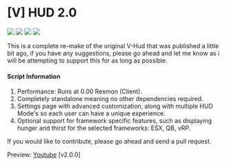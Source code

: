 # [V] HUD 2.0
![](https://img.shields.io/github/downloads/vipexv/v-hud-2.0/total?logo=github)
![](https://img.shields.io/github/downloads/vipexv/v-hud-2.0/latest/total?logo=github)
![](https://img.shields.io/github/contributors/vipexv/v-hud-2.0?logo=github)
![](https://img.shields.io/github/v/release/vipexv/v-hud-2.0?logo=github) 

This is a complete re-make of the original V-Hud that was published a little bit ago, if you have any suggestions, please go ahead and let me know as i will be attempting to support this for as long as possible.

#### **Script Information**
1. Performance: Runs at 0.00 Resmon (Client).
2. Completely standalone meaning no other dependencies required.
3. Settings page with advanced customization, along with multiple HUD Mode's so each user can have a unique experience.
4. Optional support for framework specific features, such as displaying hunger and thirst for the selected frameworks: ESX, QB, vRP.

If you would like to contribute, please go ahead and send a pull request.

Preview: [Youtube](https://youtu.be/5iC0X2GKN_U) [v2.0.0]
